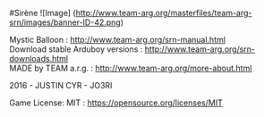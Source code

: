 #Sirène
![Image]
(http://www.team-arg.org/masterfiles/team-arg-srn/images/banner-ID-42.png)

Mystic Balloon : http://www.team-arg.org/srn-manual.html  
Download stable Arduboy versions : http://www.team-arg.org/srn-downloads.html  
MADE by TEAM a.r.g. : http://www.team-arg.org/more-about.html
 
2016 - JUSTIN CYR - JO3RI

Game License: MIT : https://opensource.org/licenses/MIT
